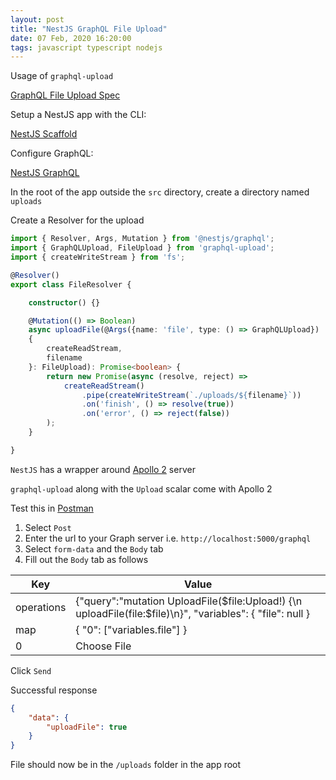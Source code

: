 ```yaml
---
layout: post
title: "NestJS GraphQL File Upload"
date: 07 Feb, 2020 16:20:00
tags: javascript typescript nodejs
---
```


Usage of `graphql-upload`

[GraphQL File Upload Spec](https://github.com/jaydenseric/graphql-multipart-request-spec)

Setup a NestJS app with the CLI:

[NestJS Scaffold](https://docs.nestjs.com/first-steps)

Configure GraphQL:

[NestJS GraphQL](https://docs.nestjs.com/graphql/quick-start)

In the root of the app outside the `src` directory, create a directory named `uploads`

Create a Resolver for the upload
```typescript
import { Resolver, Args, Mutation } from '@nestjs/graphql';
import { GraphQLUpload, FileUpload } from 'graphql-upload';
import { createWriteStream } from 'fs';

@Resolver()
export class FileResolver {

    constructor() {}

    @Mutation(() => Boolean)
    async uploadFile(@Args({name: 'file', type: () => GraphQLUpload})
    {
        createReadStream,
        filename
    }: FileUpload): Promise<boolean> {
        return new Promise(async (resolve, reject) => 
            createReadStream()
                .pipe(createWriteStream(`./uploads/${filename}`))
                .on('finish', () => resolve(true))
                .on('error', () => reject(false))
        );
    }

}
```

`NestJS` has a wrapper around [Apollo 2](https://www.apollographql.com/docs/apollo-server/) server

`graphql-upload` along with the `Upload` scalar come with Apollo 2

Test this in [Postman](https://www.postman.com/downloads/)

1. Select `Post`
2. Enter the url to your Graph server i.e. `http://localhost:5000/graphql`
3. Select `form-data` and the `Body` tab
4. Fill out the `Body` tab as follows

| Key           | Value         |
| ------------- |-------------|
| operations    | {"query":"mutation UploadFile($file:Upload!) {\n  uploadFile(file:$file)\n}", "variables": { "file": null } |
| map           |  { "0": ["variables.file"] } |
| 0             |    Choose File   |

Click `Send`

Successful response
```json
{
    "data": {
        "uploadFile": true
    }
}
```

File should now be in the `/uploads` folder in the app root